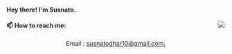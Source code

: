#### Hey there! I'm Susnato.
<img align="right" src="https://github-readme-stats.vercel.app/api?username=susnato">


#### 📫 How to reach me: 
<p align="center">
  Email : <a href = "susnatodhar10@gmail.com? subject = Contact&body = Message">susnatodhar10@gmail.com.</a>
</p>





